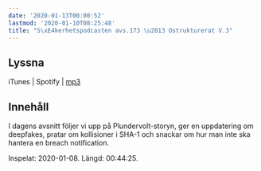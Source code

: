 ```yaml
---
date: '2020-01-13T00:00:52'
lastmod: '2020-01-10T08:25:48'
title: "S\xE4kerhetspodcasten avs.173 \u2013 Ostrukturerat V.3"
---
```

## Lyssna

iTunes \| Spotify \| [mp3](http://traffic.libsyn.com/sakerhetspodcasten/2020-01-08_Ostrukturerat.mp3)


## Innehåll

I dagens avsnitt följer vi upp på Plundervolt-storyn, ger en uppdatering om deepfakes,
pratar om kollisioner i SHA-1 och snackar om hur man inte ska hantera en breach notification.

Inspelat: 2020-01-08. Längd: 00:44:25.
